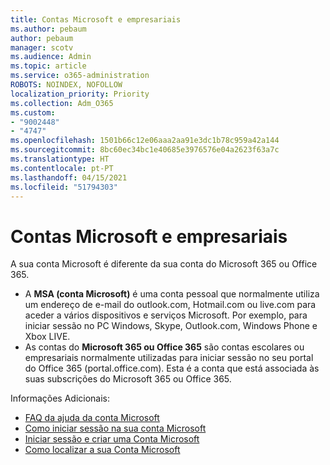```yaml
---
title: Contas Microsoft e empresariais
ms.author: pebaum
author: pebaum
manager: scotv
ms.audience: Admin
ms.topic: article
ms.service: o365-administration
ROBOTS: NOINDEX, NOFOLLOW
localization_priority: Priority
ms.collection: Adm_O365
ms.custom:
- "9002448"
- "4747"
ms.openlocfilehash: 1501b66c12e06aaa2aa91e3dc1b78c959a42a144
ms.sourcegitcommit: 8bc60ec34bc1e40685e3976576e04a2623f63a7c
ms.translationtype: HT
ms.contentlocale: pt-PT
ms.lasthandoff: 04/15/2021
ms.locfileid: "51794303"
---
```

# <a name="microsoft-and-business-accounts"></a>Contas Microsoft e empresariais

A sua conta Microsoft é diferente da sua conta do Microsoft 365 ou Office 365.

- A **MSA (conta Microsoft)** é uma conta pessoal que normalmente utiliza um endereço de e-mail do outlook.com, Hotmail.com ou live.com para aceder a vários dispositivos e serviços Microsoft. Por exemplo, para iniciar sessão no PC Windows, Skype, Outlook.com, Windows Phone e Xbox LIVE.
- As contas do **Microsoft 365 ou Office 365** são contas escolares ou empresariais normalmente utilizadas para iniciar sessão no seu portal do Office 365 (portal.office.com). Esta é a conta que está associada às suas subscrições do Microsoft 365 ou Office 365.

Informações Adicionais:

- [FAQ da ajuda da conta Microsoft](https://support.microsoft.com/hub/4294457/microsoft-account-help) 
- [Como iniciar sessão na sua conta Microsoft](https://support.microsoft.com/help/4028195/microsoft-account-how-to-sign-in)
- [Iniciar sessão e criar uma Conta Microsoft](https://account.microsoft.com/account)
- [Como localizar a sua Conta Microsoft](https://support.microsoft.com/help/13811/microsoft-account-how-to-find)
